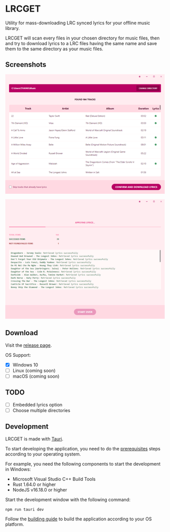 # LRCGET

Utility for mass-downloading LRC synced lyrics for your offline music library.

LRCGET will scan every files in your chosen directory for music files, then and try to download lyrics to a LRC files having the same name and save them to the same directory as your music files.

## Screenshots

![01.png](screenshots/01.png)

![02.png](screenshots/02.png)

## Download

Visit the [release page](https://github.com/tranxuanthang/lrcget/releases).

OS Support:

- [x] Windows 10
- [ ] Linux (coming soon)
- [ ] macOS (coming soon)

## TODO

- [ ] Embedded lyrics option
- [ ] Choose multiple directories

## Development

LRCGET is made with [Tauri](https://tauri.app).

To start developing the application, you need to do the [prerequisites](https://tauri.app/v1/guides/getting-started/prerequisites) steps according to your operating system.

For example, you need the following components to start the development in Windows:
- Microsoft Visual Studio C++ Build Tools
- Rust 1.64.0 or higher
- NodeJS v16.18.0 or higher

Start the development window with the following command:

``` shell
npm run tauri dev
```

Follow the [building guide](https://tauri.app/v1/guides/building/) to build the application according to your OS platform.
